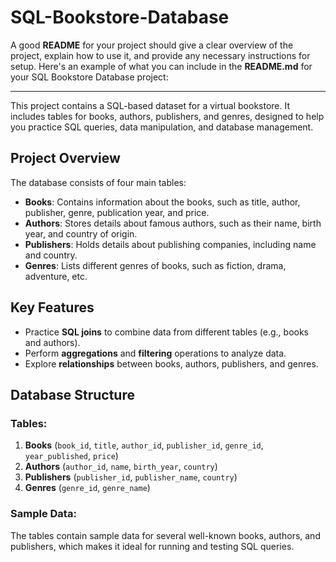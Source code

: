 # SQL-Bookstore-Database
A good **README** for your project should give a clear overview of the project, explain how to use it, and provide any necessary instructions for setup. Here's an example of what you can include in the **README.md** for your SQL Bookstore Database project:

---

This project contains a SQL-based dataset for a virtual bookstore. It includes tables for books, authors, publishers, and genres, designed to help you practice SQL queries, data manipulation, and database management.

## Project Overview

The database consists of four main tables:

- **Books**: Contains information about the books, such as title, author, publisher, genre, publication year, and price.
- **Authors**: Stores details about famous authors, such as their name, birth year, and country of origin.
- **Publishers**: Holds details about publishing companies, including name and country.
- **Genres**: Lists different genres of books, such as fiction, drama, adventure, etc.

## Key Features

- Practice **SQL joins** to combine data from different tables (e.g., books and authors).
- Perform **aggregations** and **filtering** operations to analyze data.
- Explore **relationships** between books, authors, publishers, and genres.

## Database Structure

### Tables:
1. **Books** (`book_id`, `title`, `author_id`, `publisher_id`, `genre_id`, `year_published`, `price`)
2. **Authors** (`author_id`, `name`, `birth_year`, `country`)
3. **Publishers** (`publisher_id`, `publisher_name`, `country`)
4. **Genres** (`genre_id`, `genre_name`)

### Sample Data:
The tables contain sample data for several well-known books, authors, and publishers, which makes it ideal for running and testing SQL queries.

